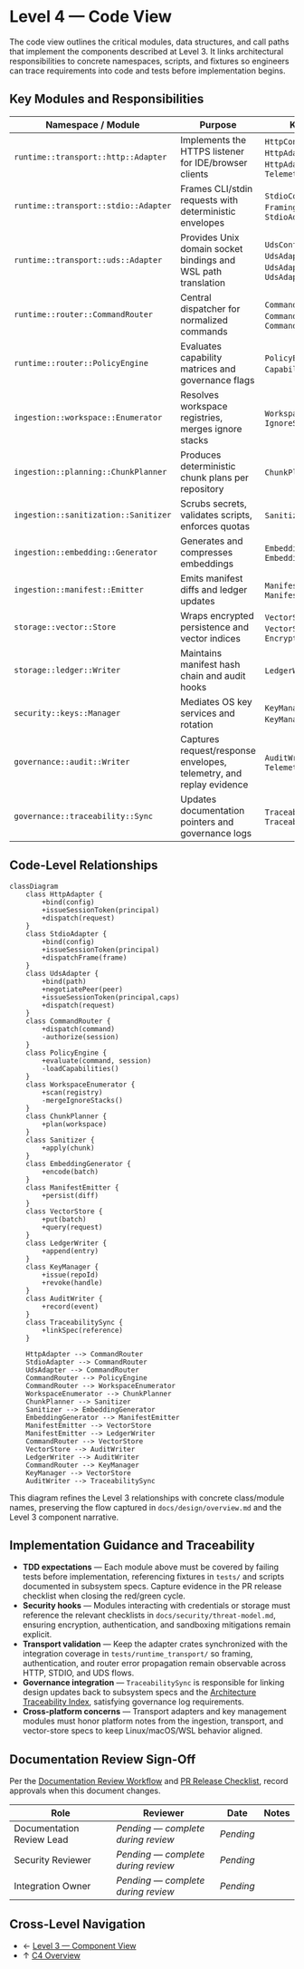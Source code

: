 # Level 4 — Code View

The code view outlines the critical modules, data structures, and call paths that implement the components described at Level 3. It links architectural responsibilities to concrete namespaces, scripts, and fixtures so engineers can trace requirements into code and tests before implementation begins.

## Key Modules and Responsibilities
| Namespace / Module | Purpose | Key Types & Functions | Related Specs & Tests |
| --- | --- | --- | --- |
| `runtime::transport::http::Adapter` | Implements the HTTPS listener for IDE/browser clients | `HttpConfig`, `HttpAdapter::bind`, `HttpAdapter::issue_session_token`, `HttpAdapter::dispatch`, `TelemetrySink::record` | [Transport Adapter Specification](../../transport.md#http-adapter-lifecycle), [tests/runtime_transport/tests/adapters.rs](../../../tests/runtime_transport/tests/adapters.rs) |
| `runtime::transport::stdio::Adapter` | Frames CLI/stdin requests with deterministic envelopes | `StdioConfig`, `StdioAdapter::bind`, `FramingCodec::encode`, `StdioAdapter::dispatch_frame` | [Transport Adapter Specification](../../transport.md#stdio-adapter-lifecycle), [tests/runtime_transport/tests/adapters.rs](../../../tests/runtime_transport/tests/adapters.rs) |
| `runtime::transport::uds::Adapter` | Provides Unix domain socket bindings and WSL path translation | `UdsConfig`, `UdsAdapter::negotiate_peer`, `UdsAdapter::issue_session_token`, `UdsAdapter::dispatch` | [Transport Adapter Specification](../../transport.md#uds-adapter-lifecycle), [tests/runtime_transport/tests/adapters.rs](../../../tests/runtime_transport/tests/adapters.rs) |
| `runtime::router::CommandRouter` | Central dispatcher for normalized commands | `CommandRouter::dispatch`, `CommandRouter::authorize`, `CommandResponse` | [Architecture Overview](../../overview.md#finalized-architecture-overview), `scripts/offline_transport_buffer.py` |
| `runtime::router::PolicyEngine` | Evaluates capability matrices and governance flags | `PolicyEngine::evaluate`, `CapabilityGrant`, `AuditStamp` | [Architecture Traceability Index](../../traceability.md#traceability-map), [PR Release Checklist](../../../process/pr-release-checklist.md#1-planning-approval) |
| `ingestion::workspace::Enumerator` | Resolves workspace registries, merges ignore stacks | `WorkspaceEnumerator::scan`, `IgnoreStack` | [Ingestion Pipeline Specification](../../ingestion.md#module-responsibilities), `tests/fixtures/filesystem/` |
| `ingestion::planning::ChunkPlanner` | Produces deterministic chunk plans per repository | `ChunkPlanner::plan`, `ChunkPlan` | [Ingestion Pipeline Specification](../../ingestion.md#data-models), `tests/fixtures/archives/` |
| `ingestion::sanitization::Sanitizer` | Scrubs secrets, validates scripts, enforces quotas | `Sanitizer::apply`, `PolicyViolation` | [Ingestion Pipeline Specification](../../ingestion.md#cross-cutting-concerns), `scripts/sanitize_jsonl.py` |
| `ingestion::embedding::Generator` | Generates and compresses embeddings | `EmbeddingGenerator::encode`, `EmbeddingBatch` | [Ingestion Pipeline Specification](../../ingestion.md#module-responsibilities), `tests/golden/archives/quota-throughput.jsonl` |
| `ingestion::manifest::Emitter` | Emits manifest diffs and ledger updates | `ManifestEmitter::persist`, `ManifestDiff` | [Ingestion Pipeline Specification](../../ingestion.md#sequencing), `scripts/manifest_replay_harness.rs` |
| `storage::vector::Store` | Wraps encrypted persistence and vector indices | `VectorStore::put`, `VectorStore::query`, `EncryptionProfile` | [Vector Store Specification](../../vector-store.md#storage-layout), `tests/golden/security/encryption-toggle.trace` |
| `storage::ledger::Writer` | Maintains manifest hash chain and audit hooks | `LedgerWriter::append`, `LedgerEntry` | [Vector Store Specification](../../vector-store.md#ledger-and-manifest-governance), `scripts/trace_capture.sh` |
| `security::keys::Manager` | Mediates OS key services and rotation | `KeyManager::issue`, `KeyManager::revoke`, `KeyHandle` | [Encryption Engine Specification](../../encryption.md#key-management-overview), `scripts/collect_dpapi.ps1` |
| `governance::audit::Writer` | Captures request/response envelopes, telemetry, and replay evidence | `AuditWriter::record`, `TelemetryEvent` | [Architecture Traceability Index](../../traceability.md#traceability-map), `scripts/record_fs_events.py` |
| `governance::traceability::Sync` | Updates documentation pointers and governance logs | `TraceabilitySync::link_spec`, `TraceabilitySync::log_review` | [Documentation Review Workflow](../../../process/doc-review.md), [Traceability Index](../../traceability.md) |

## Code-Level Relationships
```mermaid
classDiagram
    class HttpAdapter {
        +bind(config)
        +issueSessionToken(principal)
        +dispatch(request)
    }
    class StdioAdapter {
        +bind(config)
        +issueSessionToken(principal)
        +dispatchFrame(frame)
    }
    class UdsAdapter {
        +bind(path)
        +negotiatePeer(peer)
        +issueSessionToken(principal,caps)
        +dispatch(request)
    }
    class CommandRouter {
        +dispatch(command)
        -authorize(session)
    }
    class PolicyEngine {
        +evaluate(command, session)
        -loadCapabilities()
    }
    class WorkspaceEnumerator {
        +scan(registry)
        -mergeIgnoreStacks()
    }
    class ChunkPlanner {
        +plan(workspace)
    }
    class Sanitizer {
        +apply(chunk)
    }
    class EmbeddingGenerator {
        +encode(batch)
    }
    class ManifestEmitter {
        +persist(diff)
    }
    class VectorStore {
        +put(batch)
        +query(request)
    }
    class LedgerWriter {
        +append(entry)
    }
    class KeyManager {
        +issue(repoId)
        +revoke(handle)
    }
    class AuditWriter {
        +record(event)
    }
    class TraceabilitySync {
        +linkSpec(reference)
    }

    HttpAdapter --> CommandRouter
    StdioAdapter --> CommandRouter
    UdsAdapter --> CommandRouter
    CommandRouter --> PolicyEngine
    CommandRouter --> WorkspaceEnumerator
    WorkspaceEnumerator --> ChunkPlanner
    ChunkPlanner --> Sanitizer
    Sanitizer --> EmbeddingGenerator
    EmbeddingGenerator --> ManifestEmitter
    ManifestEmitter --> VectorStore
    ManifestEmitter --> LedgerWriter
    CommandRouter --> VectorStore
    VectorStore --> AuditWriter
    LedgerWriter --> AuditWriter
    CommandRouter --> KeyManager
    KeyManager --> VectorStore
    AuditWriter --> TraceabilitySync
```

This diagram refines the Level 3 relationships with concrete class/module names, preserving the flow captured in `docs/design/overview.md` and the Level 3 component narrative.

## Implementation Guidance and Traceability
- **TDD expectations** — Each module above must be covered by failing tests before implementation, referencing fixtures in `tests/` and scripts documented in subsystem specs. Capture evidence in the PR release checklist when closing the red/green cycle.
- **Security hooks** — Modules interacting with credentials or storage must reference the relevant checklists in `docs/security/threat-model.md`, ensuring encryption, authentication, and sandboxing mitigations remain explicit.
- **Transport validation** — Keep the adapter crates synchronized with the integration coverage in `tests/runtime_transport/` so framing, authentication, and router error propagation remain observable across HTTP, STDIO, and UDS flows.
- **Governance integration** — `TraceabilitySync` is responsible for linking design updates back to subsystem specs and the [Architecture Traceability Index](../../traceability.md), satisfying governance log requirements.
- **Cross-platform concerns** — Transport adapters and key management modules must honor platform notes from the ingestion, transport, and vector-store specs to keep Linux/macOS/WSL behavior aligned.

## Documentation Review Sign-Off
Per the [Documentation Review Workflow](../../../process/doc-review.md) and [PR Release Checklist](../../../process/pr-release-checklist.md#1-planning-approval), record approvals when this document changes.

| Role | Reviewer | Date | Notes |
| --- | --- | --- | --- |
| Documentation Review Lead | _Pending — complete during review_ | _Pending_ |  |
| Security Reviewer | _Pending — complete during review_ | _Pending_ |  |
| Integration Owner | _Pending — complete during review_ | _Pending_ |  |

## Cross-Level Navigation
- ← [Level 3 — Component View](../level-3-components/README.md)
- ↑ [C4 Overview](../README.md)
